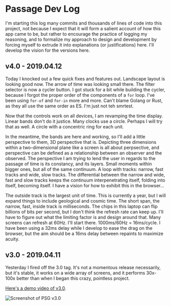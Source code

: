 # Passage Dev Log

I'm starting this log many commits and thousands of lines of code into this
project, not because I expect that it will form a salient account of how this
app came to be, but rather to encourage the practice of logging my reasoning,
and to formalize my approach to design and development by forcing myself to
extrude it into explanations (or justifications) here.  I'll develop the
vision for the versions here.

## v4.0 - 2019.04.12

Today I knocked out a few quick fixes and features out. Landscape layout is
looking good now. The arrow of time was looking small there. The filter
selector is now a cycler button. I got stuck for a bit while building the
cycler, because I forgot the proper order of the components of a `for` loop.
I've been using `for-of` and `for-in` more and more. Can't blame Golang or
Rust, as they all use the same order as ES. I'm just not teh smrtest.

Now that the controls work on all devices, I am revamping the time display.
Linear bands don't do it justice. Many clocks use a circle. Perhaps I will try
that as well. A circle with a concentric ring for each unit.

In the meantime, the bands are here and working, so I'll add a little
perspective to them, 3D perspective that is. Depicting three dimensions within
a two-dimensional plane like a screen is all about perpsective, and
perspective can be defined as a relationship between an observer and the
observed. The perspective I am trying to lend the user in regards to the
passage of time is its constancy, and its layers. Small moments within bigger
ones, but all of the same continuum. A loop with tracks: narrow, fast tracks
and wide, slow tracks. The differential between the narrow and wide, fast and
slow tracks keeps the continuum interpenetrating itself, folding into itself,
becoming itself. I have a vision for how to exhibit this in the browser...

The outside track is the largest unit of time. This is currently a year, but I
will expand things to include geological and cosmic time. The short span, the
narrow, fast, inside track is milliseconds. The chips in this laptop can flip
billions of bits per second, but I don't think the refresh rate can keep up.
I'll have to figure out what the limiting factor is and design around that.
Many screens can refresh at 60Hz. I'll start there. 1000ms/60Hz = 16ms/cycle.
I have been using a 32ms delay while I develop to ease the drag on the
browser, but the aim should be a 16ms delay between repaints to maximize
acuity.


## v3.0 - 2019.04.11

Yesterday I fired off the 3.0 tag. It's not a momentous release necessarily,
but it's stable, it works on a wide array of screens, and it performs 30x-100x
better than when I began this crazy, pointless project.

[Here's a demo video of v3.0](https://www.loom.com/share/43f14fb3e5854095a3b48cbf2986454c).

![Screenshot of PSG v3.0](./imgs/psgv3-screenshot.png)
